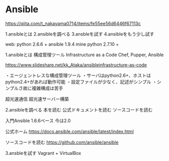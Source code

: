 # Ansible
https://qiita.com/t_nakayama0714/items/fe55ee56d6446f67113c

1.ansibleとは
2.ansibleを調べる
3.ansbleを試す
4.ansibleをもう少し試す

web: python 2.6.6 + ansible 1.9.4
mine python 2.7.10 + 

1.ansibleとは
構成管理ツール
Infrastructure as a Code 
Chef, Pupper, Ansible

https://www.slideshare.net/kk_Ataka/ansibleinfrastructure-as-code

・エージェントレスな構成管理ツール
・サーバはpython2.6+、ホストはpython2.4+があれば動作可能
・設定ファイルが少なく、記述がシンプル
・シンプルさ故に複雑構成は苦手

超光速通信
超光速サーバー構築

2.ansibleを調べる
本を読む
公式ドキュメントを読む
ソースコードを読む

入門Ansible
1.6.6ベース
今は2.0

公式ホーム
https://docs.ansible.com/ansible/latest/index.html

ソースコードを読む
https://github.com/ansible/ansible

3.ansbleを試す
Vagrant + VirtualBox



